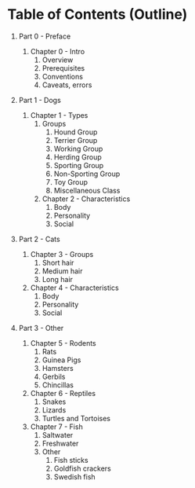 # Table of Contents (Outline)

1. Part 0 - Preface
   1. Chapter 0 - Intro
      1. Overview
      1. Prerequisites
      1. Conventions
      1. Caveats, errors

1. Part 1 - Dogs
   1. Chapter 1 - Types
      1. Groups
         1. Hound Group
         1. Terrier Group
         1. Working Group
         1. Herding Group
         1. Sporting Group
         1. Non-Sporting Group
         1. Toy Group
         1. Miscellaneous Class
      1. Chapter 2 - Characteristics
         1. Body
         1. Personality
         1. Social

1. Part 2 - Cats
   1. Chapter 3 - Groups
      1. Short hair
      1. Medium hair
      1. Long hair
   1. Chapter 4 - Characteristics
      1. Body
      1. Personality
      1. Social

1. Part 3 - Other
   1. Chapter 5 - Rodents
      1. Rats
      1. Guinea Pigs
      1. Hamsters
      1. Gerbils
      1. Chincillas
   1. Chapter 6 - Reptiles
      1. Snakes
      1. Lizards
      1. Turtles and Tortoises
   1. Chapter 7 - Fish
      1. Saltwater
      1. Freshwater
      1. Other
         1. Fish sticks
         1. Goldfish crackers
         1. Swedish fish
